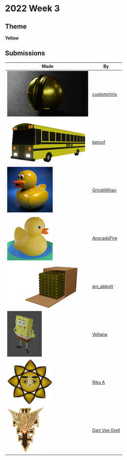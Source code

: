# 2022 Week 3


## Theme

**Yellow**


## Submissions

| Made | By |
|------|----|
| <img src="./customchris/MaterailNodeBall.png" height="150" /> | [customchris](./customchris/) |
| <img src="./betovf/school-bus.png" height="150" /> | [betovf](./betovf/) |
| <img src="./GrindillKhan/Weekly_Yellow_GrindillKhan.jpg" height="150" /> | [GrindillKhan](./GrindillKhan/) |
| <img src="./AvocadoFire/duck4a.png" height="150" /> | [AvocadoFire](./AvocadoFire/) |
| <img src="./jen_abbott/yellow-jsa-jan2023.png" height="150" /> | [jen_abbott](./jen_abbott/) |
| <img src="./Veltana/oneyellowboi.jpg" height="150" /> | [Veltana](./Veltana/) |
| <img src="./RikuA/SunImage.png" height="150" /> | [Riku A](./RikuA/) |
| <img src="./DartVonGrell/Inquisitor_Emblem.png" height="150" /> | [Dart Von Grell](./DartVonGrell/) |
